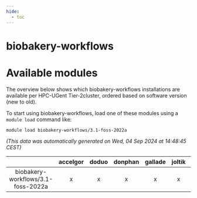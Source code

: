 ```yaml
---
hide:
  - toc
---
```


biobakery-workflows
===================

# Available modules


The overview below shows which biobakery-workflows installations are available per HPC-UGent Tier-2cluster, ordered based on software version (new to old).

To start using biobakery-workflows, load one of these modules using a `module load` command like:

```shell
module load biobakery-workflows/3.1-foss-2022a
```

*(This data was automatically generated on Wed, 04 Sep 2024 at 14:48:45 CEST)*  

| |accelgor|doduo|donphan|gallade|joltik|shinx|skitty|
| :---: | :---: | :---: | :---: | :---: | :---: | :---: | :---: |
|biobakery-workflows/3.1-foss-2022a|x|x|x|x|x|-|x|

